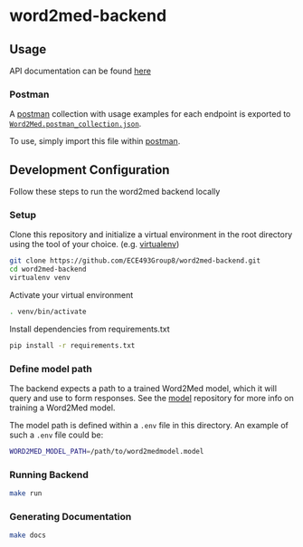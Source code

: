 # word2med-backend

## Usage

API documentation can be found [here](https://ece493group8.github.io/word2med-backend/)

### Postman

A [postman](https://www.postman.com/) collection with usage examples for each endpoint is exported to [`Word2Med.postman_collection.json`](./Word2Med.postman_collection.json).

To use, simply import this file within [postman](https://www.postman.com/).

## Development Configuration

Follow these steps to run the word2med backend locally

### Setup

Clone this repository and initialize a virtual environment in the root directory using the tool of your choice. (e.g. [virtualenv](https://virtualenv.pypa.io/en/latest/))

```bash
git clone https://github.com/ECE493Group8/word2med-backend.git
cd word2med-backend
virtualenv venv
```

Activate your virtual environment

```bash
. venv/bin/activate
```

Install dependencies from requirements.txt

```bash
pip install -r requirements.txt
```

### Define model path

The backend expects a path to a trained Word2Med model, which it will query and use to form responses. See the [model](https://github.com/ECE493Group8/model) repository for more info on training a Word2Med model.

The model path is defined within a `.env` file in this directory. An example of such a `.env` file could be:

```sh
WORD2MED_MODEL_PATH=/path/to/word2medmodel.model
```

### Running Backend

```bash
make run
```

### Generating Documentation

```bash
make docs
```
